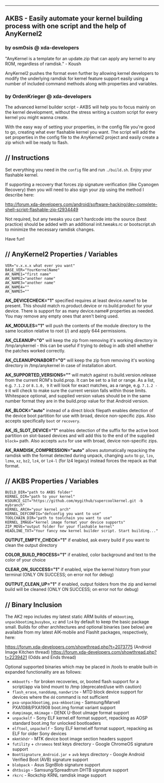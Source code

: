 ----------------------------------------------------------------------------------------------
AKBS - Easily automate your kernel building process with one script and the help of AnyKernel2
----------------------------------------------------------------------------------------------
### by osm0sis @ xda-developers ###

"AnyKernel is a template for an update.zip that can apply any kernel to any ROM, regardless of ramdisk." - Koush

AnyKernel2 pushes the format even further by allowing kernel developers to modify the underlying ramdisk for kernel feature support easily using a number of included command methods along with properties and variables.

### by OrdenKrieger @ xda-developers ###

The advanced kernel builder script - AKBS will help you to focus mainly on the kernel development, without
the stress writing a custom script for every kernel you might wanna create.

With the easy way of setting your properties, in the config file you're good to go, creating what ever flashable kernel you want.
The script will add the set properties in the config file to the AnyKernel2 project and easily create a zip
which will be ready to flash.

## // Instructions ##

Set everything you need in the `config` file and run `./build.sh`. Enjoy your flashable kernel.

If supporting a recovery that forces zip signature verification (like Cyanogen Recovery) then you will need to also sign your zip using the method I describe here:

http://forum.xda-developers.com/android/software-hacking/dev-complete-shell-script-flashable-zip-t2934449

Not required, but any tweaks you can't hardcode into the source (best practice) should be added with an additional init.tweaks.rc or bootscript.sh to minimize the necessary ramdisk changes.

Have fun!

## // AnyKernel2 Properties / Variables ##
```
VER="v.x.x.x what ever you want"
BASE_VER="YourKernelName"
AK_NAME1="first name"
AK_NAME2="another name"
AK_NAME3="another name"
AK_NAME4=""
AK_NAME5=""
```

__AK_DEVICECHECK="1"__ specified requires at least device.name1 to be present. This should match ro.product.device or ro.build.product for your device. There is support for as many device.name# properties as needed. You may remove any empty ones that aren't being used.

__AK_MODULES="1"__ will push the contents of the module directory to the same location relative to root (/) and apply 644 permissions.

__AK_CLEANUP="0"__ will keep the zip from removing it's working directory in /tmp/anykernel - this can be useful if trying to debug in adb shell whether the patches worked correctly.

__AK_CLEANUPONABORT="0"__ will keep the zip from removing it's working directory in /tmp/anykernel in case of installation abort.

__AK_SUPPORTED_VERSIONS=""__ will match against ro.build.version.release from the current ROM's build.prop. It can be set to a list or range. As a list, e.g. `7.1.2` or `8.1.0, 9` it will look for exact matches, as a range, e.g. `7.1.2 - 9` it will check to make sure the current version falls within those limits. Whitespace optional, and supplied version values should be in the same number format they are in the build.prop value for that Android version.

__AK_BLOCK="auto"__ instead of a direct block filepath enables detection of the device boot partition for use with broad, device non-specific zips. Also accepts specifically `boot` or `recovery`.

__AK_IS_SLOT_DEVICE="1"__ enables detection of the suffix for the active boot partition on slot-based devices and will add this to the end of the supplied `block=` path. Also accepts `auto` for use with broad, device non-specific zips.

__AK_RAMDISK_COMPRESSION="auto"__ allows automatically repacking the ramdisk with the format detected during unpack, changing `auto` to `gz`, `lzo`, `lzma`, `xz`, `bz2`, `lz4`, or `lz4-l` (for lz4 legacy) instead forces the repack as that format.

## // AKBS Properties / Variables ##
```
BUILD_DIR="path to AKBS folder"
KERNEL_DIR="path to your kernel"
KSOURCE_GIT="https://github.com/mygithub/supercoolkernel.git -b mybranch"
KERNEL_ARCH="your kernel arch"
KERNEL_DEFCONFIG="defconfig you want to use"
TOOLCHAIN_DIR="path to toolchain you want to use"
KERNEL_IMAGE="kernel image format your device supports"
ZIP_MOVE="output folder for your flashable kernel"
HEADLINE_TXT="Your fancy new kernel builder script. Start building..."
```

__OUTPUT_EMPTY_CHECK="1"__ if enabled, ask every build if you want to clean the output directory

__COLOR_BUILD_PROCESS="1"__ if enabled, color background and text to the color of your choice

__CLEAR_ON_SUCCESS="1"__ if enabled, wipe the kernel history from your terminal (ONLY ON SUCCESS; on error not for debug)

__OUTPUT_CLEAN_UP="1"__ if enabled, output folders from the zip and kernel build will be cleaned (ONLY ON SUCCESS; on error not for debug)

## // Binary Inclusion ##

The AK2 repo includes my latest static ARM builds of `mkbootimg`, `unpackbootimg`,`busybox`, `xz` and `lz4` by default to keep the basic package small. Builds for other architectures and optional binaries (see below) are available from my latest AIK-mobile and FlashIt packages, respectively, here:

https://forum.xda-developers.com/showthread.php?t=2073775 (Android Image Kitchen thread)
https://forum.xda-developers.com/showthread.php?t=2239421 (Odds and Ends thread)

Optional supported binaries which may be placed in /tools to enable built-in expanded functionality are as follows:
* `mkbootfs` - for broken recoveries, or, booted flash support for a script/app via bind mount to /tmp (deprecated/use with caution)
* `flash_erase`, `nanddump`, `nandwrite` - MTD block device support for devices where the `dd` command is not sufficient
* `pxa-unpackbootimg`, `pxa-mkbootimg` - Samsung/Marvell PXA1088/PXA1908 boot.img format variant support
* `dumpimage`, `mkimage` - DENX U-Boot uImage format support
* `unpackelf` - Sony ELF kernel.elf format support, repacking as AOSP standard boot.img for unlocked bootloaders
* `elftool`, `unpackelf` - Sony ELF kernel.elf format support, repacking as ELF for older Sony devices
* `mkmtkhdr` - MTK device boot image section headers support
* `futility` + `chromeos` test keys directory - Google ChromeOS signature support
* `BootSignature_Android.jar` + `avb` keys directory - Google Android Verified Boot (AVB) signature support
* `blobpack` - Asus SignBlob signature support
* `dhtbsign` - Samsung/Spreadtrum DHTB signature support
* `rkcrc` - Rockchip KRNL ramdisk image support
